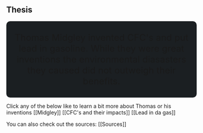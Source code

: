 ## Thesis

<div  style="ml: .5rem; mr: .5rem; background-color: #1b1f22;  border-radius: 10px; padding: 5px; text-align: center; mb: .2rem">
	<p style="font-size: 1.5rem">
	Thomas Midgley invented CFC's and put lead in gasoline. While they were great inventions the environmental diasasters they caused did not outweigh their benefits.
	</p>
</div>

Click any of the below like to learn a bit more about Thomas or his inventions
[[Midgley]]
[[CFC's and their impacts]]
[[Lead in da gas]]

You can also check out the sources: [[Sources]]
